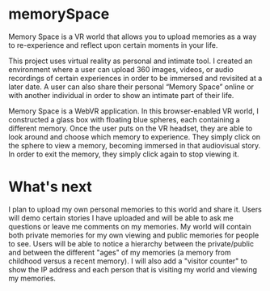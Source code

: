 # memorySpace

Memory Space is a VR world that allows you to upload memories as a way to re-experience and reflect upon certain moments in your life.

This project uses virtual reality as personal and intimate tool. I created an environment where a user can upload 360 images, videos, or audio recordings of certain experiences in order to be immersed and revisited at a later date. A user can also share their personal “Memory Space” online or with another individual in order to show an intimate part of their life. 

Memory Space is a WebVR application. In this browser-enabled VR world, I constructed a glass box with floating blue spheres, each containing a different memory. Once the user puts on the VR headset, they are able to look around and choose which memory to experience. They simply click on the sphere to view a memory, becoming immersed in that audiovisual story. In order to exit the memory, they simply click again to stop viewing it.

# What's next

I plan to upload my own personal memories to this world and share it. Users will demo certain stories I have uploaded and will be able to ask me questions or leave me comments on my memories. My world will contain both private memories for my own viewing and public memories for people to see. Users will be able to notice a hierarchy between the private/public and between the different "ages" of my memories (a memory from childhood versus a recent memory). I will also add a "visitor counter" to show the IP address and each person that is visiting my world and viewing my memories.   
